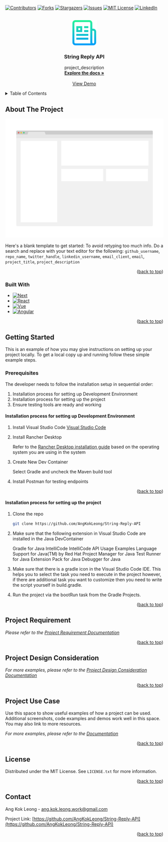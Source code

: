 <!-- Improved compatibility of back to top link: See: https://github.com/othneildrew/Best-README-Template/pull/73 -->
<a name="readme-top"></a>
<!--
*** Thanks for checking out the Best-README-Template. If you have a suggestion
*** that would make this better, please fork the repo and create a pull request
*** or simply open an issue with the tag "enhancement".
*** Don't forget to give the project a star!
*** Thanks again! Now go create something AMAZING! :D
-->



<!-- PROJECT SHIELDS -->
<!--
*** I'm using markdown "reference style" links for readability.
*** Reference links are enclosed in brackets [ ] instead of parentheses ( ).
*** See the bottom of this document for the declaration of the reference variables
*** for contributors-url, forks-url, etc. This is an optional, concise syntax you may use.
*** https://www.markdownguide.org/basic-syntax/#reference-style-links
-->
[![Contributors][contributors-shield]][contributors-url]
[![Forks][forks-shield]][forks-url]
[![Stargazers][stars-shield]][stars-url]
[![Issues][issues-shield]][issues-url]
[![MIT License][license-shield]][license-url]
[![LinkedIn][linkedin-shield]][linkedin-url]



<!-- PROJECT LOGO -->
<br />
<div align="center">
  <a href="https://github.com/github_username/repo_name">
    <img src="images/logo.png" alt="Logo" width="80" height="80">
  </a>

<h3 align="center">String Reply API</h3>

  <p align="center">
    project_description
    <br />
    <a href="https://github.com/github_username/repo_name"><strong>Explore the docs »</strong></a>
    <br />
    <br />
    <a href="https://github.com/github_username/repo_name">View Demo</a>
  </p>
</div>



<!-- TABLE OF CONTENTS -->
<details>
  <summary>Table of Contents</summary>
  <ol>
    <li>
      <a href="#about-the-project">About The Project</a>
      <ul>
        <li><a href="#built-with">Built With</a></li>
      </ul>
    </li>
    <li>
      <a href="#getting-started">Getting Started</a>
      <ul>
        <li><a href="#prerequisites">Prerequisites</a></li>
        <li><a href="#installation-process-for-setting-up-development-environment">Installation process for setting up Development Environment</a></li>
        <li><a href="#installation-process-for-setting-up-the-project">Installation process for setting up the project</a></li>
      </ul>
    </li>
    <li><a href="#project-requirement">Project Documentation</a></li>
    <li><a href="#project-design-consideration">Project Design Consideration</a></li>
    <li><a href="#project-use-case">Project Use Case</a></li>
    <li><a href="#license">License</a></li>
    <li><a href="#contact">Contact</a></li>
  </ol>
</details>

<!-- ABOUT THE PROJECT -->
## About The Project

[![Product Name Screen Shot][product-screenshot]](https://example.com)

Here's a blank template to get started: To avoid retyping too much info. Do a search and replace with your text editor for the following: `github_username`, `repo_name`, `twitter_handle`, `linkedin_username`, `email_client`, `email`, `project_title`, `project_description`

<p align="right">(<a href="#readme-top">back to top</a>)</p>


### Built With

* [![Next][Next.js]][Next-url]
* [![React][React.js]][React-url]
* [![Vue][Vue.js]][Vue-url]
* [![Angular][Angular.io]][Angular-url]


<p align="right">(<a href="#readme-top">back to top</a>)</p>


<!-- GETTING STARTED -->
## Getting Started

This is an example of how you may give instructions on setting up your project locally.
To get a local copy up and running follow these simple example steps.

### Prerequisites

The developer needs to follow the installation setup in sequential order:

1. Installation process for setting up Development Environment
2. Installation process for setting up the project
3. Ensure testing tools are ready and working

#### Installation process for setting up Development Environment

1. Install Visual Studio Code [Visual Studio Code](https://code.visualstudio.com/)

2. Install Rancher Desktop
   
    Refer to the [Rancher Desktop installation guide](https://docs.rancherdesktop.io/getting-started/installation/) based on the operating system you are using in the system
   
3. Create New Dev Container 
   
   Select Gradle and uncheck the Maven build tool

4. Install Postman for testing endpoints

<p align="right">(<a href="#readme-top">back to top</a>)</p>


#### Installation process for setting up the project

1. Clone the repo
   ```sh
   git clone https://github.com/AngKokLeong/String-Reply-API
   ```
2. Make sure that the following extension in Visual Studio Code are installed in the Java DevContainer

    Gradle for Java
    IntelliCode
    IntelliCode API Usage Examples
    Language Support for Java(TM) by Red Hat
    Project Manager for Java
    Test Runner for Java
    Extension Pack for Java
    Debugger for Java

3. Make sure that there is a gradle icon in the Visual Studio Code IDE. This helps you to select the task you need to execute in the project however, if there are additional task you want to customize then you need to write the script yourself in build.gradle.

4. Run the project via the bootRun task from the Gradle Projects.
   
<p align="right">(<a href="#readme-top">back to top</a>)</p>

<!-- Project Requirement -->
## Project Requirement

_Please refer to the [Project Requirement Documentation](https://github.com/AngKokLeong/String-Reply-API/blob/SRA-018-documenting-the-project/Requirement.md)_

<p align="right">(<a href="#readme-top">back to top</a>)</p>


<!-- Project Design Consideration -->
## Project Design Consideration

_For more examples, please refer to the [Project Design Consideration Documentation](https://example.com)_

<p align="right">(<a href="#readme-top">back to top</a>)</p>


<!-- Project Use Case -->
## Project Use Case

Use this space to show useful examples of how a project can be used. Additional screenshots, code examples and demos work well in this space. You may also link to more resources.

_For more examples, please refer to the [Documentation](https://example.com)_

<p align="right">(<a href="#readme-top">back to top</a>)</p>



<!-- LICENSE -->
## License

Distributed under the MIT License. See `LICENSE.txt` for more information.

<p align="right">(<a href="#readme-top">back to top</a>)</p>

<!-- CONTACT -->
## Contact

Ang Kok Leong - ang.kok.leong.work@gmail.com

Project Link: [https://github.com/AngKokLeong/String-Reply-API](https://github.com/AngKokLeong/String-Reply-API)

<p align="right">(<a href="#readme-top">back to top</a>)</p>

<!-- MARKDOWN LINKS & IMAGES -->
<!-- https://www.markdownguide.org/basic-syntax/#reference-style-links -->
[contributors-shield]: https://img.shields.io/github/contributors/AngKokLeong/String-Reply-API.svg?style=for-the-badge
[contributors-url]: https://github.com/AngKokLeong/String-Reply-API/graphs/contributors
[forks-shield]: https://img.shields.io/github/forks/AngKokLeong/String-Reply-API.svg?style=for-the-badge
[forks-url]: https://github.com/AngKokLeong/String-Reply-API/network/members
[stars-shield]: https://img.shields.io/github/stars/AngKokLeong/String-Reply-API.svg?style=for-the-badge
[stars-url]: https://github.com/AngKokLeong/String-Reply-API/stargazers
[issues-shield]: https://img.shields.io/github/issues/AngKokLeong/String-Reply-API.svg?style=for-the-badge
[issues-url]: https://github.com/AngKokLeong/String-Reply-API/issues
[license-shield]: https://img.shields.io/github/license/AngKokLeong/String-Reply-API.svg?style=for-the-badge
[license-url]: https://github.com/AngKokLeong/String-Reply-API/blob/master/LICENSE.txt
[linkedin-shield]: https://img.shields.io/badge/-LinkedIn-black.svg?style=for-the-badge&logo=linkedin&colorB=555
[linkedin-url]: https://linkedin.com/in/linkedin_username
[product-screenshot]: images/screenshot.png
[Next.js]: https://img.shields.io/badge/next.js-000000?style=for-the-badge&logo=nextdotjs&logoColor=white
[Next-url]: https://nextjs.org/
[React.js]: https://img.shields.io/badge/React-20232A?style=for-the-badge&logo=react&logoColor=61DAFB
[React-url]: https://reactjs.org/
[Vue.js]: https://img.shields.io/badge/Vue.js-35495E?style=for-the-badge&logo=vuedotjs&logoColor=4FC08D
[Vue-url]: https://vuejs.org/
[Angular.io]: https://img.shields.io/badge/Angular-DD0031?style=for-the-badge&logo=angular&logoColor=white
[Angular-url]: https://angular.io/
[Svelte.dev]: https://img.shields.io/badge/Svelte-4A4A55?style=for-the-badge&logo=svelte&logoColor=FF3E00
[Svelte-url]: https://svelte.dev/
[Laravel.com]: https://img.shields.io/badge/Laravel-FF2D20?style=for-the-badge&logo=laravel&logoColor=white
[Laravel-url]: https://laravel.com
[Bootstrap.com]: https://img.shields.io/badge/Bootstrap-563D7C?style=for-the-badge&logo=bootstrap&logoColor=white
[Bootstrap-url]: https://getbootstrap.com
[JQuery.com]: https://img.shields.io/badge/jQuery-0769AD?style=for-the-badge&logo=jquery&logoColor=white
[JQuery-url]: https://jquery.com 